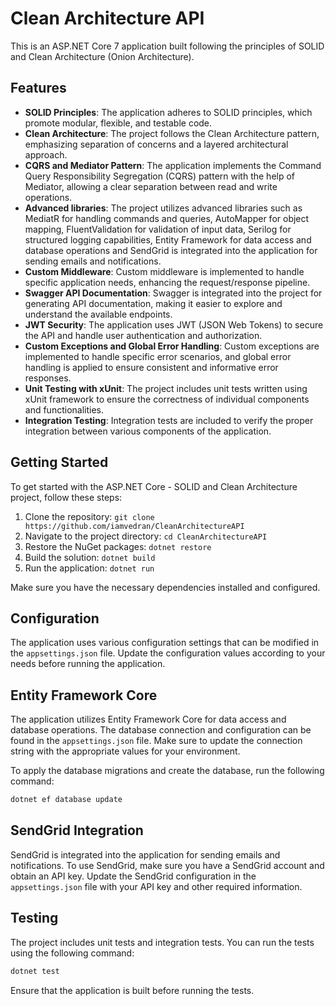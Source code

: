 # Clean Architecture API

This is an ASP.NET Core 7 application built following the principles of SOLID and Clean Architecture (Onion Architecture).
## Features

- **SOLID Principles**: The application adheres to SOLID principles, which promote modular, flexible, and testable code.
- **Clean Architecture**: The project follows the Clean Architecture pattern, emphasizing separation of concerns and a layered architectural approach.
- **CQRS and Mediator Pattern**: The application implements the Command Query Responsibility Segregation (CQRS) pattern with the help of Mediator, allowing a clear separation between read and write operations.
- **Advanced libraries**: The project utilizes advanced libraries such as MediatR for handling commands and queries, AutoMapper for object mapping, FluentValidation for validation of input data, Serilog for structured logging capabilities, Entity Framework for data access and database operations and SendGrid is integrated into the application for sending emails and notifications.
- **Custom Middleware**: Custom middleware is implemented to handle specific application needs, enhancing the request/response pipeline.
- **Swagger API Documentation**: Swagger is integrated into the project for generating API documentation, making it easier to explore and understand the available endpoints.
- **JWT Security**: The application uses JWT (JSON Web Tokens) to secure the API and handle user authentication and authorization.
- **Custom Exceptions and Global Error Handling**: Custom exceptions are implemented to handle specific error scenarios, and global error handling is applied to ensure consistent and informative error responses.
- **Unit Testing with xUnit**: The project includes unit tests written using xUnit framework to ensure the correctness of individual components and functionalities.
- **Integration Testing**: Integration tests are included to verify the proper integration between various components of the application.

## Getting Started

To get started with the ASP.NET Core - SOLID and Clean Architecture project, follow these steps:

1. Clone the repository: `git clone https://github.com/iamvedran/CleanArchitectureAPI`
2. Navigate to the project directory: `cd CleanArchitectureAPI`
3. Restore the NuGet packages: `dotnet restore`
4. Build the solution: `dotnet build`
5. Run the application: `dotnet run`

Make sure you have the necessary dependencies installed and configured.

## Configuration

The application uses various configuration settings that can be modified in the `appsettings.json` file. Update the configuration values according to your needs before running the application.

## Entity Framework Core

The application utilizes Entity Framework Core for data access and database operations. The database connection and configuration can be found in the `appsettings.json` file. Make sure to update the connection string with the appropriate values for your environment.

To apply the database migrations and create the database, run the following command:

```bash
dotnet ef database update
```
## SendGrid Integration

SendGrid is integrated into the application for sending emails and notifications. To use SendGrid, make sure you have a SendGrid account and obtain an API key. Update the SendGrid configuration in the `appsettings.json` file with your API key and other required information.

## Testing

The project includes unit tests and integration tests. You can run the tests using the following command:

```bash
dotnet test
```

Ensure that the application is built before running the tests.

